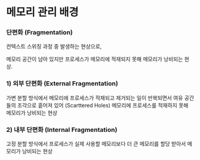 # 메모리 관리 배경

### 단편화 (Fragmentation)

컨텍스트 스위칭 과정 중 발생하는 현상으로,

메모리 공간이 남아 있지만 프로세스가 메모리에 적재되지 못해 메모리가 낭비되는 현상.

### 1) 외부 단편화 (External Fragmentation)

가변 분할 방식에서 메모리에 프로세스가 적재되고 제거되는 일이 반복되면서 여유 공간들의 조각으로 흩어져 있어 (Scarttered Holes) 메모리에 프로세스를 적재하지 못해 메모리가 낭비되는 현상

### 2) 내부 단편화 (Internal Fragmentation)

고정 분할 방식에서 프로세스가 실제 사용할 메모리보다 더 큰 메모리를 할당 받아서 메모리가 낭비되는 현상
